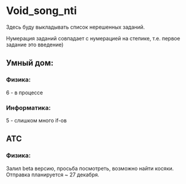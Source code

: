 # Void_song_nti

Здесь буду выкладывать список нерешенных заданий.

Нумерация заданий совпадает с нумерацией на степике, т.е. первое задание это введение)

## Умный дом:
### Физика:

6 - в процессе

### Информатика:

5 - слишком много if-ов

## АТС
### Физика:

Залил beta версию, просьба посмотреть, возможно найти косяки. Отправка планируется ~ 27 декабря.
